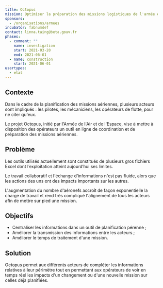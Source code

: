 ```yaml
---
title: Octopus
mission: Optimiser la préparation des missions logistiques de l'armée de l'air
sponsors:
  - /organisations/armees
incubator: fabnumdef
contact: linna.taing@beta.gouv.fr
phases:
  - comment: ""
    name: investigation
    start: 2021-03-20
    end: 2021-06-01
  - name: construction
    start: 2021-06-01
usertypes:
  - etat
---
```

## Contexte
Dans le cadre de la planification des missions aériennes, plusieurs acteurs sont impliqués : les pilotes, les mécaniciens, les opérateurs de flotte, pour ne citer qu'eux.

Le projet Octopus, initié par l'Armée de l'Air et de l'Espace, vise à mettre à disposition des opérateurs un outil en ligne de coordination et de préparation des missions aériennes.

## Problème
Les outils utilisés actuellement sont constitués de plusieurs gros fichiers Excel dont l’exploitation atteint aujourd’hui ses limites.

Le travail collaboratif et l'échange d'informations n'est pas fluide, alors que les actions des uns ont des impacts importants sur les autres.

L'augmentation du nombre d'aéronefs accroît de façon exponentielle la charge de travail et rend très compliqué l'alignement de tous les acteurs afin de mettre sur pied une mission.

## Objectifs
- Centraliser les informations dans un outil de planification pérenne ;
- Améliorer la transmission des informations entre les acteurs ;
- Améliorer le temps de traitement d'une mission.

## Solution
Octopus permet aux différents acteurs de compléter les informations relatives à leur périmètre tout en permettant aux opérateurs de voir en temps réel les impacts d'un changement ou d'une nouvelle mission sur celles déjà planifiées.
